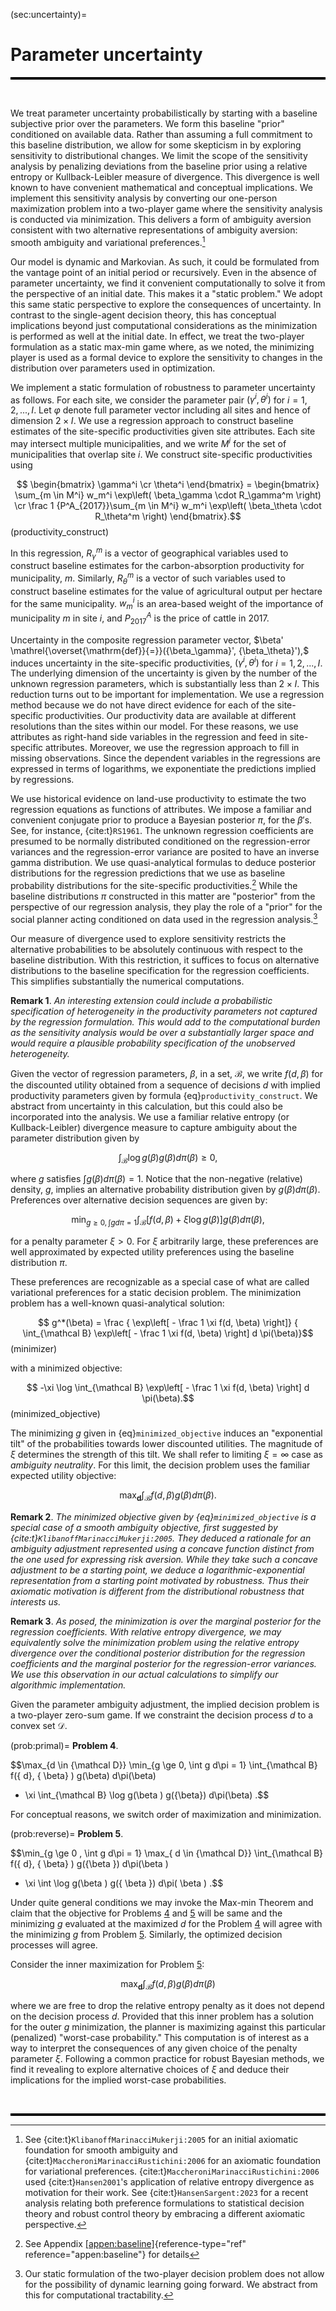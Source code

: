 
(sec:uncertainty)=
# Parameter uncertainty 

<hr style="height:4px; background-color:black; border:none;">

<br>

We treat parameter uncertainty probabilistically by starting with a
baseline subjective prior over the parameters. We form this baseline
"prior" conditioned on available data. Rather than assuming a full
commitment to this baseline distribution, we allow for some skepticism
in by exploring sensitivity to distributional changes. We limit the
scope of the sensitivity analysis by penalizing deviations from the
baseline prior using a relative entropy or Kullback-Leibler measure of
divergence. This divergence is well known to have convenient
mathematical and conceptual implications. We implement this sensitivity
analysis by converting our one-person maximization problem into a
two-player game where the sensitivity analysis is conducted via
minimization. This delivers a form of ambiguity aversion consistent with
two alternative representations of ambiguity aversion: smooth ambiguity
and variational preferences.[^2]

Our model is dynamic and Markovian. As such, it could be formulated from
the vantage point of an initial period or recursively. Even in the
absence of parameter uncertainty, we find it convenient computationally
to solve it from the perspective of an initial date. This makes it a
"static problem." We adopt this same static perspective to explore the
consequences of uncertainty. In contrast to the single-agent decision
theory, this has conceptual implications beyond just computational
considerations as the minimization is performed as well at the initial
date. In effect, we treat the two-player formulation as a static max-min
game where, as we noted, the minimizing player is used as a formal
device to explore the sensitivity to changes in the distribution over
parameters used in optimization.

We implement a static formulation of robustness to parameter uncertainty
as follows. For each site, we consider the parameter pair
$(\gamma^i, \theta^i)$ for $i=1,2,...,I.$ Let $\varphi$ denote full
parameter vector including all sites and hence of dimension
$2 \times I.$ We use a regression approach to construct baseline
estimates of the site-specific productivities given site attributes.
Each site may intersect multiple municipalities, and we write $M^i$ for
the set of municipalities that overlap site $i$. We construct
site-specific productivities using 

$$
 \begin{bmatrix} \gamma^i \cr \theta^i \end{bmatrix}
 = \begin{bmatrix} \sum_{m \in M^i} w_m^i \exp\left(  \beta_\gamma \cdot R_\gamma^m \right) \cr  \frac 1 {P^A_{2017}}\sum_{m \in M^i} w_m^i \exp\left( \beta_\theta \cdot R_\theta^m \right) \end{bmatrix}.$$ (productivity_construct)

In this regression, $R_\gamma^m$ is a vector of geographical variables
used to construct baseline estimates for the carbon-absorption
productivity for municipality, $m$. Similarly, $R_\theta^m$ is a vector
of such variables used to construct baseline estimates for the value of
agricultural output per hectare for the same municipality. $w_m^i$ is an
area-based weight of the importance of municipality $m$ in site $i,$ and
$P^A_{2017}$ is the price of cattle in 2017.

Uncertainty in the composite regression parameter vector,
$\beta' \mathrel{\overset{\mathrm{def}}{=}}({\beta_\gamma}', {\beta_\theta}'),$
induces uncertainty in the site-specific productivities,
$(\gamma^i, \theta^i)$ for $i = 1,2,...,I.$ The underlying dimension of
the uncertainty is given by the number of the unknown regression
parameters, which is substantially less than $2 \times I.$ This
reduction turns out to be important for implementation. We use a
regression method because we do not have direct evidence for each of the
site-specific productivities. Our productivity data are available at
different resolutions than the sites within our model. For these
reasons, we use attributes as right-hand side variables in the
regression and feed in site-specific attributes. Moreover, we use the
regression approach to fill in missing observations. Since the dependent
variables in the regressions are expressed in terms of logarithms, we
exponentiate the predictions implied by regressions.

We use historical evidence on land-use productivity to estimate the two
regression equations as functions of attributes. We impose a familiar
and convenient conjugate prior to produce a Bayesian posterior $\pi$,
for the $\beta'$s. See, for instance, {cite:t}`RS1961`. The unknown regression
coefficients are presumed to be normally distributed conditioned on the
regression-error variances and the regression-error variance are posited
to have an inverse gamma distribution. We use quasi-analytical formulas
to deduce posterior distributions for the regression predictions that we
use as baseline probability distributions for the site-specific
productivities.[^3] While the baseline distributions $\pi$ constructed
in this matter are "posterior" from the perspective of our regression
analysis, they play the role of a "prior" for the social planner acting
conditioned on data used in the regression analysis.[^4]

Our measure of divergence used to explore sensitivity restricts the
alternative probabilities to be absolutely continuous with respect to
the baseline distribution. With this restriction, it suffices to focus
on alternative distributions to the baseline specification for the
regression coefficients. This simplifies substantially the numerical
computations.


**Remark 1**. *An interesting extension could include a probabilistic
specification of heterogeneity in the productivity parameters not
captured by the regression formulation. This would add to the
computational burden as the sensitivity analysis would be over a
substantially larger space and would require a plausible probability
specification of the unobserved heterogeneity.*


Given the vector of regression parameters, $\beta,$ in a set,
${\mathcal B},$ we write $f(d, \beta)$ for the discounted utility
obtained from a sequence of decisions $d$ with implied productivity
parameters given by formula
{eq}`productivity_construct`. We abstract from uncertainty in
this calculation, but this could also be incorporated into the analysis.
We use a familiar relative entropy (or Kullback-Leibler) divergence
measure to capture ambiguity about the parameter distribution given by

$$\int_{\mathcal B} \log g(\beta) g(\beta) d \pi( \beta) \ge 0,$$ 

where
$g$ satisfies $\int g(\beta)  d\pi(\beta )= 1.$ Notice that the
non-negative (relative) density, $g,$ implies an alternative probability
distribution given by $g(\beta) d\pi(\beta).$ Preferences over
alternative decision sequences are given by:

$$\min_{g \ge 0, \int  g d\pi = 1} \int_{\mathcal B} \left[ f(d, \beta)  + \xi \log g(\beta)\right] g(\beta) d\pi(\beta),$$

for a penalty parameter $\xi > 0.$ For $\xi$ arbitrarily large, these
preferences are well approximated by expected utility preferences using
the baseline distribution $\pi.$

These preferences are recognizable as a special case of what are called
variational preferences for a static decision problem. The minimization
problem has a well-known quasi-analytical solution: 

$$
g^*(\beta) = \frac { \exp\left[ - \frac 1 \xi  f(d, \beta) \right]} {
\int_{\mathcal B} \exp\left[ - \frac 1 \xi  f(d, \beta) \right] d \pi(\beta)}$$ (minimizer)

with a minimized objective: 

$$
-\xi  \log \int_{\mathcal B} \exp\left[ - \frac 1 \xi  f(d, \beta) \right] d \pi(\beta).$$ (minimized_objective)

The minimizing $g$ given in
{eq}`minimized_objective` induces an "exponential tilt" of the
probabilities towards lower discounted utilities. The magnitude of $\xi$
determines the strength of this tilt. We shall refer to limiting
$\xi=\infty$ case as *ambiguity neutrality*. For this limit, the
decision problem uses the familiar expected utility objective:

$$\max_{\boldsymbol{d}}  \int_{\mathcal B} f({ d},  {\beta} )   g({\beta}) d\pi(\beta).$$


**Remark 2**. *The minimized objective given by
{eq}`minimized_objective` is a special case of a smooth ambiguity
objective, first suggested by {cite:t}`KlibanoffMarinacciMukerji:2005`. They
deduced a rationale for an ambiguity adjustment represented using a
concave function distinct from the one used for expressing risk
aversion. While they take such a concave adjustment to be a starting
point, we deduce a logarithmic-exponential representation from a
starting point motivated by robustness. Thus their axiomatic motivation
is different from the distributional robustness that interests us.*



**Remark 3**. *As posed, the minimization is over the marginal posterior
for the regression coefficients. With relative entropy divergence, we
may equivalently solve the minimization problem using the relative
entropy divergence over the conditional posterior distribution for the
regression coefficients and the marginal posterior for the
regression-error variances. We use this observation in our actual
calculations to simplify our algorithmic implementation.*


Given the parameter ambiguity adjustment, the implied decision problem
is a two-player zero-sum game. If we constraint the decision process $d$
to a convex set ${\mathcal D}.$

(prob:primal)=
**Problem 4**.

$$\max_{d \in {\mathcal D}} \min_{g \ge 0, \int g d\pi = 1}   \int_{\mathcal B} f({ d},  { \beta} )   g(\beta) d\pi(\beta) 
+ \xi \int_{\mathcal B} \log g(\beta ) g({\beta}) d\pi(\beta) .$$


For conceptual reasons, we switch order of maximization and
minimization.

(prob:reverse)=
**Problem 5**.

$$\min_{g \ge 0 , \int g d\pi = 1} \max_{ d \in {\mathcal D}}  \int_{\mathcal B} f({ d},  { \beta} )   g({\beta }) d\pi(\beta ) 
+ \xi \int \log g(\beta ) g({ \beta }) d\pi( \beta ) .$$


Under quite general conditions we may invoke the Max-min Theorem and
claim that the objective for Problems
[4](#prob:primal) and
[5](#prob:reverse) will
be same and the minimizing $g$ evaluated at the maximized $d$ for the
Problem [4](#prob:primal)
will agree with the minimizing $g$ from Problem
[5](#prob:reverse).
Similarly, the optimized decision processes will agree.

Consider the inner maximization for Problem
[5](#prob:reverse):

$$\max_{\boldsymbol{d}}  \int_{\mathcal B} f({ d},  {\beta} )   g({\beta}) d\pi(\beta)$$

where we are free to drop the relative entropy penalty as it does not
depend on the decision process ${ d}$. Provided that this inner problem
has a solution for the outer $g$ minimization, the planner is maximizing
against this particular (penalized) "worst-case probability." This
computation is of interest as a way to interpret the consequences of any
given choice of the penalty parameter $\xi$. Following a common practice
for robust Bayesian methods, we find it revealing to explore alternative
choices of $\xi$ and deduce their implications for the implied
worst-case probabilities.

<br>
<hr style="height:4px; background-color:black; border:none;">

[^1]: We thank Pengyu Chen, Bin Cheng, Patricio Hernandez, João Pedro
    Vieira, Daniel (Samuel) Zhao for their expert research assistance
    and to Joanna Harris and Diana Petrova for their helpful comments
    and to Carmen Quinn for editorial assistance. Assunção's research
    was supported by the Climate-Policy Initiative-Brazil, Hansen's
    research was supported in part by the Griffin Applied Economics
    Incubator Project on Policy-making in an Uncertain World and by an
    EPIC/Argonne National Laboratory collaboration award, and
    Scheinkman's research was supported in part by the Columbia Climate
    School.

[^2]: See {cite:t}`KlibanoffMarinacciMukerji:2005` for an initial axiomatic
    foundation for smooth ambiguity and
    {cite:t}`MaccheroniMarinacciRustichini:2006` for an axiomatic foundation
    for variational preferences. {cite:t}`MaccheroniMarinacciRustichini:2006`
    used {cite:t}`Hansen2001`'s application of relative entropy divergence as
    motivation for their work. See {cite:t}`HansenSargent:2023` for a recent
    analysis relating both preference formulations to statistical
    decision theory and robust control theory by embracing a different
    axiomatic perspective.

[^3]: See Appendix
    [\[appen:baseline\]](#appen:baseline){reference-type="ref"
    reference="appen:baseline"} for details

[^4]: Our static formulation of the two-player decision problem does not
    allow for the possibility of dynamic learning going forward. We
    abstract from this for computational tractability.
